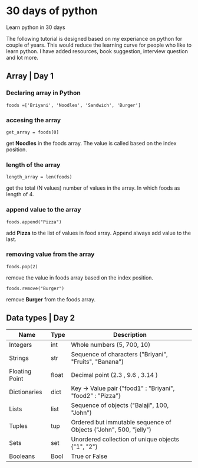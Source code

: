 # 30 days of python
Learn python in 30 days 

The following tutorial is designed based on my experiance on python for couple of years. This would reduce the learning curve for people who like to learn python. I have added resources, book suggestion, interview question and lot more.

## Array | Day 1

### Declaring array in Python

`foods =['Briyani', 'Noodles', 'Sandwich', 'Burger']`

### accesing the array

`get_array = foods[0]`

get **Noodles** in the foods array. The value is called based on the index position.

### length of the array

`length_array = len(foods)`

get the total (N values) number of values in the array. In which foods as length of 4.

### append value to the array

`foods.append("Pizza")`

add **Pizza** to the list of values in food array. Append always add value to the last.

### removing value from the array

`foods.pop(2)`

remove the value in foods array based on the index position.

`foods.remove("Burger")`

remove **Burger** from the foods array.


## Data types | Day  2 

| Name           	| Type  	| Description                                                      	|
|----------------	|-------	|------------------------------------------------------------------	|
| Integers       	| int   	| Whole numbers (5, 700, 10)                                       	|
| Strings        	| str   	| Sequence of characters ("Briyani", "Fruits", "Banana")           	|
| Floating Point 	| float 	| Decimal point (2.3 , 9.6 , 3.14 )                                	|
| Dictionaries   	| dict  	| Key -> Value pair {"food1" : "Briyani", "food2" : "Pizza"}       	|
| Lists          	| list  	| Sequence of objects ("Balaji", 100, "John")                      	|
| Tuples         	| tup   	| Ordered but immutable sequence of Objects ("John", 500, "jelly") 	|
| Sets           	| set   	| Unordered collection of unique objects {"1", "2"}                	|
| Booleans       	| Bool  	| True or False                                                    	|
